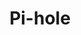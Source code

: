 ---
title: Pi-hole
descripton: "Tutorials rund um das Thema Pi-hole"
menu:
  sidebar:
    name: Pi-hole
    identifier: pihole
    weight: 300
tags: ["pihole", "linux", "video"]
categories: ["Tutorials", "Video"]
---
